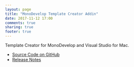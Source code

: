 ```yaml
---
layout: page
title: "MonoDevelop Template Creator Addin"
date: 2017-11-12 17:00
comments: true
sharing: true
footer: true
---
```



Template Creator for MonoDevelop and Visual Studio for Mac.

 * [Source Code on GitHub](https://github.com/mrward/monodevelop-template-creator-addin)
 * [Release Notes](Releases/)
 